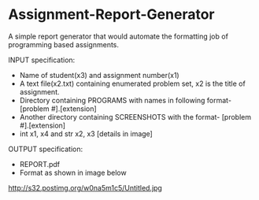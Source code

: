 # Assignment-Report-Generator
A simple report generator that would automate the formatting job of programming based assignments.

INPUT specification:
  * Name of student(x3) and assignment number(x1)
  * A text file(x2.txt) containing enumerated problem set, x2 is the title of assignment.
  * Directory containing PROGRAMS with names in following format- [problem #].[extension]
  * Another directory containing SCREENSHOTS with the format-     [problem #].[extension]
  * int x1, x4 and str x2, x3 [details in image]

OUTPUT specification:  
  * REPORT.pdf
  * Format as shown in image below

http://s32.postimg.org/w0na5m1c5/Untitled.jpg


  
  
